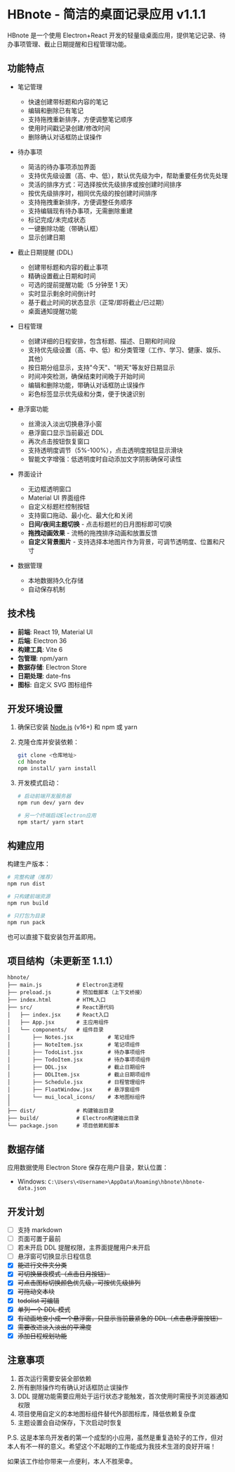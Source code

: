 # HBnote - 简洁的桌面记录应用 v1.1.1

HBnote 是一个使用 Electron+React 开发的轻量级桌面应用，提供笔记记录、待办事项管理、截止日期提醒和日程管理功能。

## 功能特点

- 笔记管理

  - 快速创建带标题和内容的笔记
  - 编辑和删除已有笔记
  - 支持拖拽重新排序，方便调整笔记顺序
  - 使用时间戳记录创建/修改时间
  - 删除确认对话框防止误操作

- 待办事项

  - 简洁的待办事项添加界面
  - 支持优先级设置（高、中、低），默认优先级为中，帮助重要任务优先处理
  - 灵活的排序方式：可选择按优先级排序或按创建时间排序
  - 按优先级排序时，相同优先级的按创建时间排序
  - 支持拖拽重新排序，方便调整任务顺序
  - 支持编辑现有待办事项，无需删除重建
  - 标记完成/未完成状态
  - 一键删除功能（带确认框）
  - 显示创建日期

- 截止日期提醒 (DDL)

  - 创建带标题和内容的截止事项
  - 精确设置截止日期和时间
  - 可选的提前提醒功能（5 分钟至 1 天）
  - 实时显示剩余时间倒计时
  - 基于截止时间的状态显示（正常/即将截止/已过期）
  - 桌面通知提醒功能

- 日程管理

  - 创建详细的日程安排，包含标题、描述、日期和时间段
  - 支持优先级设置（高、中、低）和分类管理（工作、学习、健康、娱乐、其他）
  - 按日期分组显示，支持"今天"、"明天"等友好日期显示
  - 时间冲突检测，确保结束时间晚于开始时间
  - 编辑和删除功能，带确认对话框防止误操作
  - 彩色标签显示优先级和分类，便于快速识别

- 悬浮窗功能

  - 丝滑淡入淡出切换悬浮小窗
  - 悬浮窗口显示当前最近 DDL
  - 再次点击按钮恢复窗口
  - 支持透明度调节（5%-100%），点击透明度按钮显示滑块
  - 智能文字增强：低透明度时自动添加文字阴影确保可读性

- 界面设计

  - 无边框透明窗口
  - Material UI 界面组件
  - 自定义标题栏控制按钮
  - 支持窗口拖动、最小化、最大化和关闭
  - **日间/夜间主题切换** - 点击标题栏的日月图标即可切换
  - **拖拽动画效果** - 流畅的拖拽排序动画和放置反馈
  - **自定义背景图片** - 支持选择本地图片作为背景，可调节透明度、位置和尺寸

- 数据管理
  - 本地数据持久化存储
  - 自动保存机制

## 技术栈

- **前端**: React 19, Material UI
- **后端**: Electron 36
- **构建工具**: Vite 6
- **包管理**: npm/yarn
- **数据存储**: Electron Store
- **日期处理**: date-fns
- **图标**: 自定义 SVG 图标组件

## 开发环境设置

1. 确保已安装 [Node.js](https://nodejs.org/) (v16+) 和 npm 或 yarn

2. 克隆仓库并安装依赖：

   ```bash
   git clone <仓库地址>
   cd hbnote
   npm install/ yarn install
   ```

3. 开发模式启动：

   ```bash
   # 启动前端开发服务器
   npm run dev/ yarn dev

   # 另一个终端启动Electron应用
   npm start/ yarn start
   ```

## 构建应用

构建生产版本：

```bash
# 完整构建（推荐）
npm run dist

# 只构建前端资源
npm run build

# 只打包为目录
npm run pack
```

也可以直接下载安装包开盖即用。

## 项目结构（未更新至 1.1.1）

```
hbnote/
├── main.js           # Electron主进程
├── preload.js        # 预加载脚本（上下文桥接）
├── index.html        # HTML入口
├── src/              # React源代码
│   ├── index.jsx     # React入口
│   ├── App.jsx       # 主应用组件
│   └── components/   # 组件目录
│       ├── Notes.jsx           # 笔记组件
│       ├── NoteItem.jsx        # 笔记项组件
│       ├── TodoList.jsx        # 待办事项组件
│       ├── TodoItem.jsx        # 待办事项项组件
│       ├── DDL.jsx             # 截止日期组件
│       ├── DDLItem.jsx         # 截止日期项组件
│       ├── Schedule.jsx        # 日程管理组件
│       ├── FloatWindow.jsx     # 悬浮窗组件
│       └── mui_local_icons/    # 本地图标组件
│
├── dist/             # 构建输出目录
├── build/            # Electron构建输出目录
└── package.json      # 项目依赖和脚本
```

## 数据存储

应用数据使用 Electron Store 保存在用户目录，默认位置：

- Windows: `C:\Users\<Username>\AppData\Roaming\hbnote\hbnote-data.json`

## 开发计划

- [ ] 支持 markdown
- [ ] 页面可置于最前
- [ ] 若未开启 DDL 提醒权限，主界面提醒用户未开启
- [ ] 悬浮窗可切换显示日程信息
- [x] ~~能进行文件夹分类~~
- [x] ~~可切换昼夜模式（点击日月按钮）~~
- [x] ~~可点击图标切换颜色优先级，可按优先级排列~~
- [x] ~~可拖动文本块~~
- [x] ~~todolist 可编辑~~
- [x] ~~单列一个 DDL 模式~~
- [x] ~~有动画地变小成一个悬浮窗，只显示当前最紧急的 DDL（点击悬浮窗按钮）~~
- [x] ~~需要改进淡入淡出的平滑度~~
- [x] ~~添加日程规划功能~~

## 注意事项

1. 首次运行需要安装全部依赖
2. 所有删除操作均有确认对话框防止误操作
3. DDL 提醒功能需要应用处于运行状态才能触发，首次使用时需授予浏览器通知权限
4. 项目使用自定义的本地图标组件替代外部图标库，降低依赖复杂度
5. 主题设置会自动保存，下次启动时恢复

P.S. 这是本笨鸟开发者的第一个成型的小应用，虽然是重复造轮子的工作，但对本人有不一样的意义。希望这个不起眼的工作能成为我技术生涯的良好开端！

如果该工作给你带来一点便利，本人不胜荣幸。
